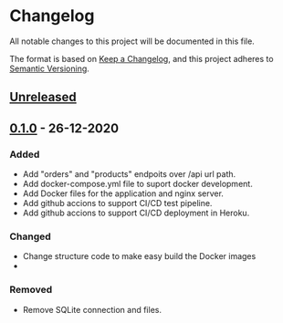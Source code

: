 # Changelog
All notable changes to this project will be documented in this file.

The format is based on [Keep a Changelog](https://keepachangelog.com/en/1.0.0/),
and this project adheres to [Semantic Versioning](https://semver.org/spec/v2.0.0.html).

## [Unreleased]

## [0.1.0] - 26-12-2020
### Added
- Add "orders" and "products" endpoits over /api url path.
- Add docker-compose.yml file to suport docker development.
- Add Docker files for the application and nginx server.
- Add github accions to support CI/CD test pipeline.
- Add github accions to support CI/CD deployment in Heroku.


### Changed
- Change structure code to make easy build the Docker images
- 

### Removed
- Remove SQLite connection and files.


[Unreleased]: https://github.com/olivierlacan/keep-a-changelog/compare/v1.0.0...HEAD
[0.1.0]: https://github.com/olivierlacan/keep-a-changelog/compare/v0.0.8...v0.1.0
